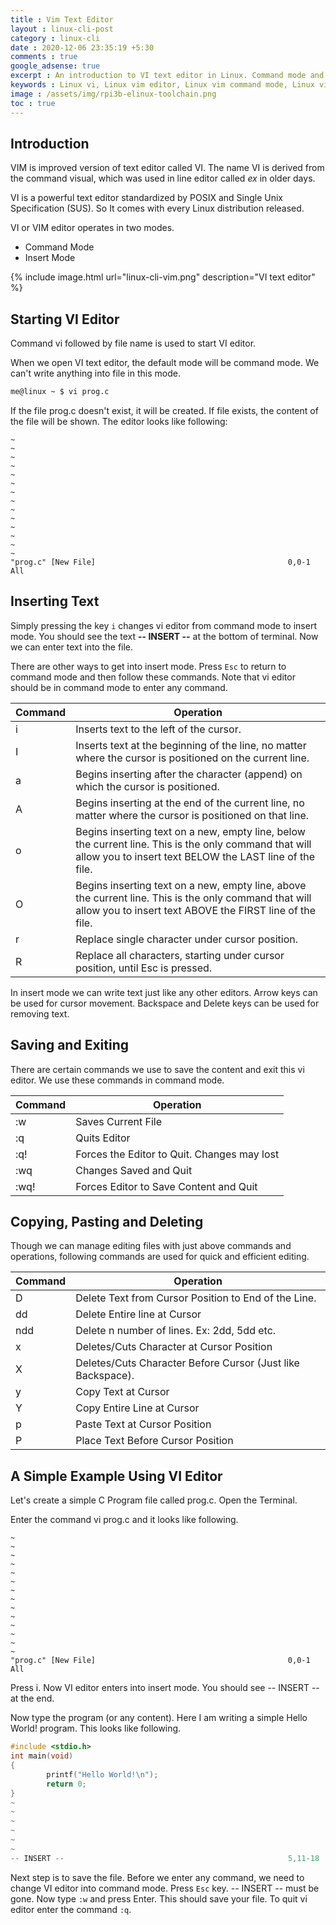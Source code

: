 ```yaml
---
title : Vim Text Editor
layout : linux-cli-post
category : linux-cli
date : 2020-12-06 23:35:19 +5:30
comments : true
google_adsense: true
excerpt : An introduction to VI text editor in Linux. Command mode and Insert mode explained with examples. Saving, exiting, copy, paster and delete operations explained with examples.
keywords : Linux vi, Linux vim editor, Linux vim command mode, Linux vim insert mode, Linux vim editor tutorial, vim copy paster delete save operations
image : /assets/img/rpi3b-elinux-toolchain.png
toc : true
---
```

## Introduction
VIM is improved version of text editor called VI. The name VI is derived from the command visual, which was used in line editor called *ex* in older days.

VI is a powerful text editor standardized by POSIX and Single Unix Specification (SUS). So It comes with every Linux distribution released.

VI or VIM editor operates in two modes.

* Command Mode
* Insert Mode

{% include image.html url="linux-cli-vim.png" description="VI text editor" %}
## Starting VI Editor

Command vi followed by file name is used to start VI editor.

When we open VI text editor, the default mode will be command mode. We can't write anything into file in this mode.

```bash
me@linux ~ $ vi prog.c 
```
If the file prog.c doesn't exist, it will be created. If file exists, the content of the file will be shown. The editor looks like following:

```
~
~
~
~
~
~
~
~
~
~
~
~
~
~
"prog.c" [New File]                                           0,0-1         All
```
## Inserting Text

Simply pressing the key `i` changes vi editor from command mode to insert mode. You should see the text **-- INSERT --** at the bottom of terminal. Now we can enter text into the file.

There are other ways to get into insert mode. Press `Esc` to return to command mode and then follow these commands. Note that vi editor should be in command mode to enter any command.

| Command | Operation                                                                                                                                                         |
| ------- | ----------------------------------------------------------------------------------------------------------------------------------------------------------------- |
| i       | Inserts text to the left of the cursor.                                                                                                                           |
| I       | Inserts text at the beginning of the line, no matter where the cursor is positioned on the current line.                                                          |
| a       | Begins inserting after the character (append) on which the cursor is positioned.                                                                                  |
| A       | Begins inserting at the end of the current line, no matter where the cursor is positioned on that line.                                                           |
| o       | Begins inserting text on a new, empty line, below the current line. This is the only command that will allow you to insert text BELOW the LAST line of the file.  |
| O       | Begins inserting text on a new, empty line, above the current line. This is the only command that will allow you to insert text ABOVE the FIRST line of the file. |
| r       | Replace single character under cursor position.                                                                                                                   |
| R       | Replace all characters, starting under cursor position, until Esc is pressed.                                                                                     |

In insert mode we can write text just like any other editors. Arrow keys can be used for cursor movement. Backspace and Delete keys can be used for removing text.

## Saving and Exiting

There are certain commands we use to save the content and exit this vi editor. We use these commands in command mode.

| Command | Operation                                   |
| ------- | ------------------------------------------- |
| :w      | Saves Current File                          |
| :q      | Quits Editor                                |
| :q!     | Forces the Editor to Quit. Changes may lost |
| :wq     | Changes Saved and Quit                      |
| :wq!    | Forces Editor to Save Content and Quit      |

## Copying, Pasting and Deleting

Though we can manage editing files with just above commands and operations, following commands are used for quick and efficient editing.

| Command | Operation                                                   |
| ------- | ----------------------------------------------------------- |
| D       | Delete Text from Cursor Position to End of the Line.        |
| dd      | Delete Entire line at Cursor                                |
| ndd     | Delete n number of lines. Ex: 2dd, 5dd etc.                 |
| x       | Deletes/Cuts Character at Cursor Position                   |
| X       | Deletes/Cuts Character Before Cursor (Just like Backspace). |
| y       | Copy Text at Cursor                                         |
| Y       | Copy Entire Line at Cursor                                  |
| p       | Paste Text at Cursor Position                               |
| P       | Place Text Before Cursor Position                           |

## A Simple Example Using VI Editor

Let's create a simple C Program file called prog.c. Open the Terminal.

Enter the command vi prog.c and it looks like following.

```
~
~
~
~
~
~
~
~
~
~
~
~
~
~
"prog.c" [New File]                                           0,0-1         All
```
Press i. Now VI editor enters into insert mode. You should see -- INSERT -- at the end.

Now type the program (or any content). Here I am writing a simple Hello World! program. This looks like following.

```C
#include <stdio.h>
int main(void)
{
        printf("Hello World!\n");
        return 0;
}
~
~
~
~
~
~
-- INSERT --                                                  5,11-18       All
```
Next step is to save the file. Before we enter any command, we need to change VI editor into command mode. Press `Esc` key. -- INSERT -- must be gone. Now type `:w` and press Enter. This should save your file. To quit vi editor enter the command `:q`.

